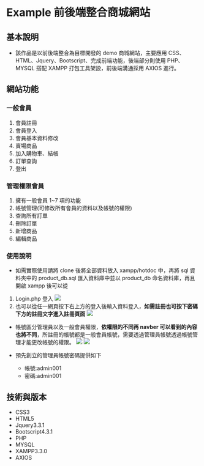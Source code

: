 # Example 前後端整合商城網站

## 基本說明

- 該作品是以前後端整合為目標開發的 demo 商城網站，主要應用 CSS、HTML、Jquery、Bootscript、完成前端功能，後端部分則使用 PHP、MYSQL 搭配 XAMPP 打包工具架設，前後端溝通採用 AXIOS 進行。

## 網站功能

### 一般會員

1. 會員註冊
2. 會員登入
3. 會員基本資料修改
4. 賣場商品
5. 加入購物車、結帳
6. 訂單查詢
7. 登出

### 管理權限會員

1. 擁有一般會員 1~7 項的功能
2. 帳號管理(可修改所有會員的資料以及帳號的權限)
3. 查詢所有訂單
4. 刪除訂單
5. 新增商品
6. 編輯商品

### 使用說明

- 如需實際使用請將 clone 後將全部資料放入 xampp/hotdoc 中，再將 sql 資料夾中的 product_db.sql 匯入資料庫中並以 product_db 命名資料庫，再且開啟 xampp 後可以從

1. Login.php 登入
   ![](https://i.imgur.com/AyTTb7f.png)
2. 也可以從任一網頁按下右上方的登入後輸入資料登入，**如需註冊也可按下密碼下方的註冊文字進入註冊頁面**
   ![](https://i.imgur.com/mua3JBA.png)

- 帳號區分管理員以及一般會員權限，**依權限的不同再 navber 可以看到的內容也將不同**，所註冊的帳號都是一般會員帳號，需要透過管理員帳號透過帳號管理才能更改帳號的權限。
  ![](https://i.imgur.com/jnLqBuo.png)
  ![](https://i.imgur.com/J3rn8iZ.png)

- 預先創立的管理員帳號密碼提供如下
  - 帳號:admin001
  - 密碼:admin001

## 技術與版本

- CSS3
- HTML5
- Jquery3.3.1
- Bootscript4.3.1
- PHP
- MYSQL
- XAMPP3.3.0
- AXIOS
